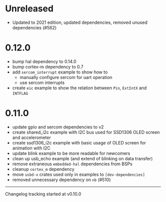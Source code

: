 # Unreleased

- Updated to 2021 edition, updated dependencies, removed unused dependencies (#562)
# 0.12.0

- bump hal dependency to 0.14.0
- bump cortex-m dependency to 0.7
- add `sercom_interrupt` example to show how to
  - manually configure sercom for uart operation
  - use sercom interrupts
- create `eic` example to show the relation between `Pin`, `ExtIntX` and `INTFLAG`

# 0.11.0

- update gpio and sercom dependencies to v2
- create shared_i2c example with I2C bus used for SSD1306 OLED screen and accelerometer
- create ssd1306_i2c example with basic usage of OLED screen for animation with I2C
- update blink example to be more readable for newcomers
- clean up usb_echo example (and extend of blinking on data transfer)
- remove extraneous `embedded-hal` dependencies from BSPs
- cleanup `cortex_m` dependency
- move `usbd-x` crates used only in examples to `[dev-dependencies]`
- removed unnecessary dependency on `nb` (#510)

---

Changelog tracking started at v0.10.0
